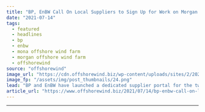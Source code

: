 ```yaml
---
title: "BP, EnBW Call On Local Suppliers to Sign Up for Work on Morgan & Mona OWFs"
date: "2021-07-14"
tags: 
  - featured
  - headlines
  - bp
  - enbw
  - mona offshore wind farm
  - morgan offshore wind farm
  - offshorewind
source: "offshorewind"
image_url: "https://cdn.offshorewind.biz/wp-content/uploads/sites/2/2021/07/14092004/BP-EnBW_Morgan-and-Mona-OWFs.png"
image_fp: "/assets/img/post_thumbnails/24.png"
lead: "BP and EnBW have launched a dedicated supplier portal for the two offshore wind"
article_url: "https://www.offshorewind.biz/2021/07/14/bp-enbw-call-on-local-suppliers-to-sign-up-for-work-on-morgan-mona-owfs/"
---
```


---
